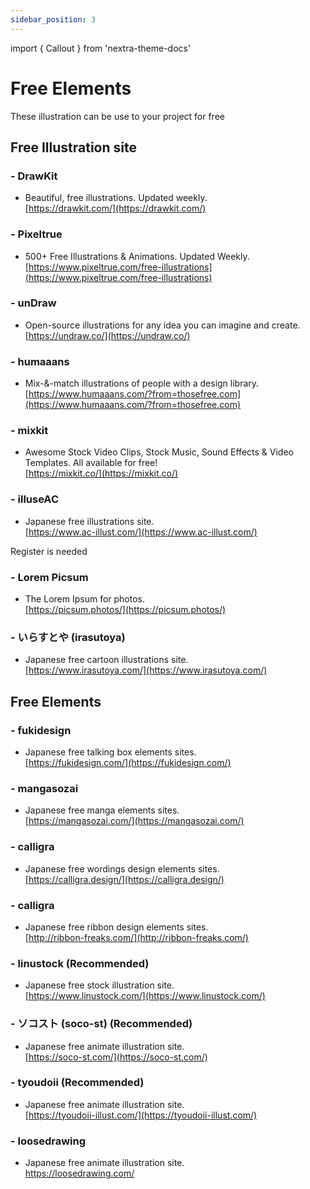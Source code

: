 ```yaml
---
sidebar_position: 3
---
```

import { Callout } from 'nextra-theme-docs'

# Free Elements

These illustration can be use to your project for free

## Free Illustration site

### - DrawKit 
- Beautiful, free illustrations. Updated weekly.  
[https://drawkit.com/](https://drawkit.com/)

### - Pixeltrue
- 500+ Free Illustrations & Animations. Updated Weekly.  
[https://www.pixeltrue.com/free-illustrations](https://www.pixeltrue.com/free-illustrations)

### - unDraw
- Open-source illustrations for any idea you can imagine and create.  
[https://undraw.co/](https://undraw.co/)

### - humaaans
- Mix-&-match illustrations of people with a design library.  
[https://www.humaaans.com/?from=thosefree.com](https://www.humaaans.com/?from=thosefree.com)

### - mixkit
- Awesome Stock Video Clips, Stock Music, Sound Effects & Video Templates. All available for free!  
[https://mixkit.co/](https://mixkit.co/)

### - illuseAC  
- Japanese free illustrations site.  
[https://www.ac-illust.com/](https://www.ac-illust.com/)   
 
<Callout type="warning" emoji="⚠️">
Register is needed
</Callout>

### - Lorem Picsum   
- The Lorem Ipsum for photos.   
[https://picsum.photos/](https://picsum.photos/)      
 
### - いらすとや (irasutoya)
- Japanese free cartoon illustrations site.  
[https://www.irasutoya.com/](https://www.irasutoya.com/)


## Free Elements

### - fukidesign   
- Japanese free talking box elements sites.    
[https://fukidesign.com/](https://fukidesign.com/)  

### - mangasozai   
- Japanese free manga elements sites.    
[https://mangasozai.com/](https://mangasozai.com/) 
 
### - calligra   
- Japanese free wordings design elements sites.    
[https://calligra.design/](https://calligra.design/)  

### - calligra   
- Japanese free ribbon design elements sites.    
[http://ribbon-freaks.com/](http://ribbon-freaks.com/)  

### - linustock (Recommended)
- Japanese free stock illustration site.    
[https://www.linustock.com/](https://www.linustock.com/)  

### - ソコスト (soco-st) (Recommended)
- Japanese free animate illustration site.    
[https://soco-st.com/](https://soco-st.com/)  

### - tyoudoii (Recommended)  
- Japanese free animate illustration site.      
[https://tyoudoii-illust.com/](https://tyoudoii-illust.com/)    

### - loosedrawing  
- Japanese free animate illustration site.        
https://loosedrawing.com/     